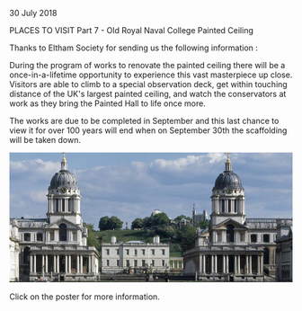 30 July 2018

PLACES TO VISIT Part 7 - Old Royal Naval College Painted Ceiling

Thanks to Eltham Society for sending us the following information :

During the program of works to renovate the painted ceiling there will be a once-in-a-lifetime opportunity to experience this vast masterpiece up close. Visitors are able to climb to a special observation deck, get within touching distance of the UK's largest painted ceiling, and watch the conservators at work as they bring the Painted Hall to life once more.

The works are due to be completed in September and this last chance to view it for over 100 years will end when on September 30th the scaffolding will be taken down.

[](https://www.ornc.org/painted-hall-ceiling-tours-tickets#GOCQuDYyAORZ1Jwa.97)

![Image](images/nm0534_1.gif)

Click on the poster for more information.
